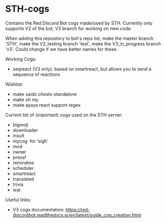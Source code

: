 # STH-cogs
Contains the Red Discord Bot cogs made/used by STH. 
Currently only supports V2 of the bot, V3 branch for working on new code. 

When adding this repository to bot's repo list, make the master branch 'STH', make the V2_testing branch 'test', make the V3_in_progress branch 'v3'. Could change if we have better names for these. 


Working Cogs:
- seqreact (V3 only): based on smartreact, but allows you to send a sequence of reactions

Wishlist: 
- make saido chesto standalone
- make oh my 
- make ayaya react support regex

Current list of (important) cogs used on the STH server: 
- bigmoji
- downloader
- insult
- mycog: for 'sigh'
- mod
- owner
- pressf
- remindme
- scheduler
- smartreact
- translated
- trivia
- wat

Useful links:
- V3 cogs documentation: https://red-discordbot.readthedocs.io/en/latest/guide_cog_creation.html
